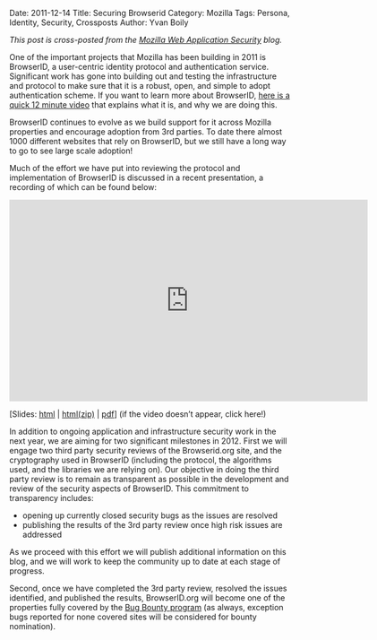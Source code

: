 Date: 2011-12-14
Title: Securing Browserid
Category: Mozilla
Tags: Persona, Identity, Security, Crossposts
Author: Yvan Boily 

*This post is cross-posted from the [Mozilla Web Application Security](https://blog.mozilla.org/webappsec/2011/12/14/securing-browserid) blog.*

One of the important projects that Mozilla has been building  in 2011 is BrowserID, a user-centric identity protocol and authentication service.  Significant work has gone into building out and testing the infrastructure and protocol to make sure that it is a robust, open, and simple to adopt authentication scheme.  If you want to learn more about BrowserID, [here is a quick 12 minute video](http://vimeo.com/32380595) that explains what it is, and why we are doing this.

BrowserID continues to evolve as we build support for it across Mozilla properties and encourage adoption from 3rd parties.  To date there almost 1000 different websites that rely on BrowserID, but we still have a long way to go to see large scale adoption!

Much of the effort we have put into reviewing the protocol and implementation of BrowserID is discussed in a recent presentation, a recording of which can be found below:

<iframe width="640" height="360" src="https://www.youtube.com/embed/rjdJvoWl-gk?feature=player_embedded" frameborder="0" allowfullscreen></iframe>

[Slides: [html](https://people.mozilla.com/~yboily/browserid/) | [html(zip)](https://people.mozilla.com/~yboily/browserid_secreview.zip) | [pdf](https://people.mozilla.com/~yboily/browserid_secreview.pdf)]
(if the video doesn’t appear, click here!)

In addition to ongoing application and infrastructure security work in the next year, we are aiming for two significant milestones in 2012.  First we will engage two third party security reviews of the Browserid.org site, and the cryptography used in BrowserID (including the protocol, the algorithms used, and the libraries we are relying on).  Our objective in doing the third party review is to remain as transparent as possible in the development and review of the security aspects of BrowserID.  This commitment to transparency includes:

* opening up currently closed security bugs as the issues are resolved
* publishing the results of the 3rd party review once high risk issues are addressed

As we proceed with this effort we will publish additional information on this blog, and we will work to keep the community up to date at each stage of progress.

Second, once we have completed the 3rd party review, resolved the issues identified, and published the results, BrowserID.org will become one of the properties fully covered by the [Bug Bounty program](http://www.mozilla.org/security/bug-bounty-faq-webapp.html) (as always, exception bugs reported for none covered sites will be considered for bounty nomination).
